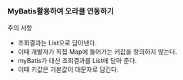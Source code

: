 ### MyBatis활용하여 오라클 연동하기
주의 사항
- 조회결과는 List<Map>으로 담아낸다.
- 이때 개발자가 직접 Map에 들어가는 키값을 정의하지 않는다.
- myBatis가 대신 조회결과를 List<Map>에 담아 준다.
- 이때 키값은 기본값이 대문자로 담긴다.
